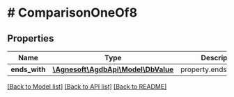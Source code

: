 # # ComparisonOneOf8

## Properties

Name | Type | Description | Notes
------------ | ------------- | ------------- | -------------
**ends_with** | [**\Agnesoft\AgdbApi\Model\DbValue**](DbValue.md) | property.ends_with(this) |

[[Back to Model list]](../../README.md#models) [[Back to API list]](../../README.md#endpoints) [[Back to README]](../../README.md)
